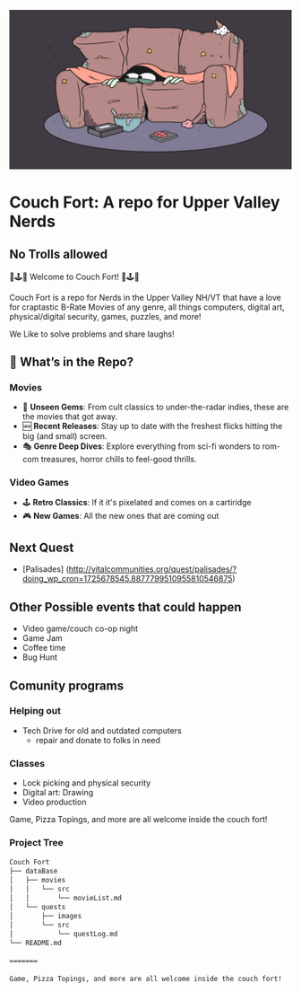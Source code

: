 ![Banner](gifsMemesMore/Couch-fort.gif)

# Couch Fort: A repo for Upper Valley Nerds
## No Trolls allowed

🍿🕹️💾 Welcome to Couch Fort! 💾🕹️🍿

Couch Fort is a repo for Nerds in the Upper Valley NH/VT that have a love for craptastic B-Rate Movies of any genre, all things computers, digital art, physical/digital security, games, puzzles, and more!

We Like to solve problems and share laughs!

## 📜 What’s in the Repo?

### Movies
- 🎥 **Unseen Gems**: From cult classics to under-the-radar indies, these are the movies that got away.
- 🆕 **Recent Releases**: Stay up to date with the freshest flicks hitting the big (and small) screen.
- 🎭 **Genre Deep Dives**: Explore everything from sci-fi wonders to rom-com treasures, horror chills to feel-good thrills.

### Video Games
- 🕹️ **Retro Classics**: If it it's pixelated and comes on a cartiridge
- 🎮 **New Games**: All the new ones that are coming out


## Next Quest
- [Palisades] (http://vitalcommunities.org/quest/palisades/?doing_wp_cron=1725678545.8877799510955810546875)


## Other Possible events that could happen
- Video game/couch co-op night
- Game Jam
- Coffee time
- Bug Hunt


## Comunity programs

### Helping out
- Tech Drive for old and outdated computers
    - repair and donate to folks in need

### Classes
- Lock picking and physical security
- Digital art: Drawing
- Video production

Game, Pizza Topings, and more are all welcome inside the couch fort!


### Project Tree
```plaintext
Couch Fort
├── dataBase
│   ├── movies
│   │   └── src
│   │       └── movieList.md
│   └── quests
│       ├── images
│       └── src
│           └── questLog.md
└── README.md

=======

Game, Pizza Topings, and more are all welcome inside the couch fort!
